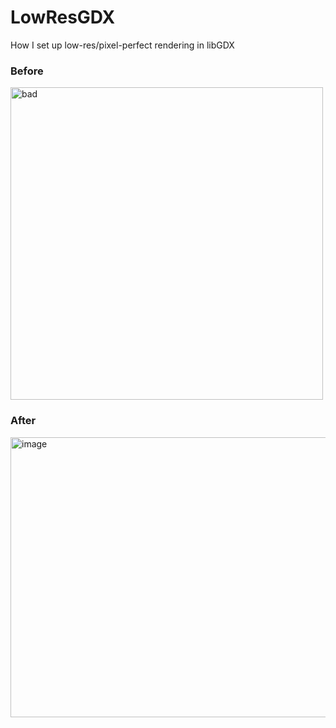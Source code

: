 # LowResGDX
How I set up low-res/pixel-perfect rendering in libGDX

### Before
<img src="https://github.com/jcurtis06/LowResGDX/assets/77545656/d92d009f-b3e9-4c02-8689-299ae323d050" alt="bad" width="500" height="500">

### After
<img src="https://github.com/jcurtis06/LowResGDX/assets/77545656/f252de3b-7d37-40d9-a704-958cb3b8732a" alt="image" width="716" height="448">
